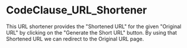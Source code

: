 # CodeClause_URL_Shortener
This URL shortener provides the "Shortened URL" for the given "Original URL" by clicking on the "Generate the Short URL" button.
By using that Shortened URL we can redirect to the Original URL page.
